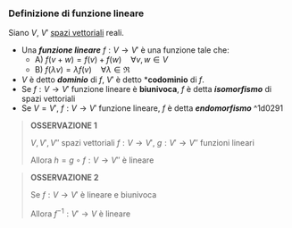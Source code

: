 ### Definizione di funzione lineare
Siano $V$, $V'$ [spazi vettoriali](Spazio%20vettoriale) reali.

- Una ***funzione lineare*** $f:V\to V'$ è una funzione tale che:
	- A) $f(v+w)=f(v)+f(w)\quad\forall v,w\in V$ 
	- B) $f(\lambda v)=\lambda f(v)\quad\forall\lambda\in\Re$
- $V$ è detto ***dominio*** di $f$, $V'$ è detto ***codominio** di $f$.
- Se $f:V\to V'$ funzione lineare è **biunivoca**, $f$ è detta ***isomorfismo*** di spazi vettoriali
- Se $V=V'$, $f:V\to V'$ funzione lineare, $f$ è detta ***endomorfismo*** ^1d0291

>**OSSERVAZIONE 1**
>
>$V,V',V''$ spazi vettoriali
>$f:V\to V'$, $g:V'\to V''$ funzioni lineari
>
>Allora $h=g\circ f:V\to V''$ è lineare

>**OSSERVAZIONE 2**
>
>Se $f:V\to V'$ è lineare e biunivoca
>
>Allora $f^{-1}:V'\to V$ è lineare